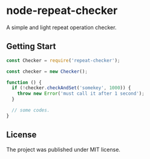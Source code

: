# node-repeat-checker

A simple and light repeat operation checker.

## Getting Start

```js
const Checker = require('repeat-checker');

const checker = new Checker();

function () {
  if (!checker.checkAndSet('somekey', 1000)) {
    throw new Error('must call it after 1 second');
  }

  // some codes.
}
```

## License

The project was published under MIT license.
